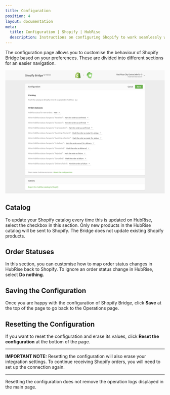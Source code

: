 ```yaml
---
title: Configuration
position: 4
layout: documentation
meta:
  title: Configuration | Shopify | HubRise
  description: Instructions on configuring Shopify to work seamlessly with HubRise and your EPOS or other apps connected to HubRise. Configuration is simple.
---
```


The configuration page allows you to customise the behaviour of Shopify Bridge based on your preferences.
These are divided into different sections for an easier navigation.

![Shopify Bridge configuration page](../images/004-en-shopify-configuration-page.png)

## Catalog

To update your Shopify catalog every time this is updated on HubRise, select the checkbox in this section.
Only new products in the HubRise catalog will be sent to Shopify. The Bridge does not update existing Shopify products.

## Order Statuses

In this section, you can customise how to map order status changes in HubRise back to Shopify.
To ignore an order status change in HubRise, select **Do nothing**.

## Saving the Configuration

Once you are happy with the configuration of Shopify Bridge, click **Save** at the top of the page to go back to the Operations page.

## Resetting the Configuration

If you want to reset the configuration and erase its values, click **Reset the configuration** at the bottom of the page.

---

**IMPORTANT NOTE:** Resetting the configuration will also erase your integration settings. To continue receiving Shopify orders, you will need to set up the connection again.

---

Resetting the configuration does not remove the operation logs displayed in the main page.
